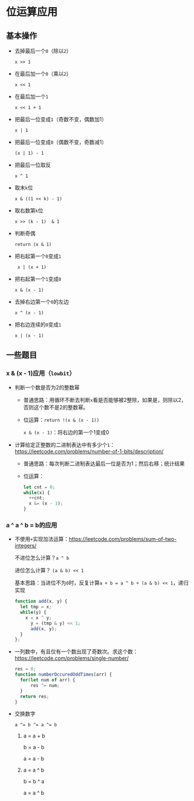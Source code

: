 # 位运算应用

## 基本操作

* 去掉最后一个`0`（除以`2`）

  `x >> 1`

* 在最后加一个`0`（乘以`2`）

  `x << 1`

* 在最后加一个`1`

  `x << 1 + 1`

* 把最后一位变成`1`（奇数不变，偶数加1）

  `x | 1`

* 把最后一位变成`0`（偶数不变，奇数减1）

  `(x | 1) - 1`

* 把最后一位取反

  `x ^ 1`

* 取末`k`位

  `x & ((1 << k) - 1)`

* 取右数第`k`位

  `x >> (k - 1)  & 1`

* 判断奇偶

  `return (x & 1)`

* 把右起第一个`0`变成`1`

  `	x | (x + 1)`

* 把右起第一个`1`变成`0`

  `x & (x - 1)`

* 去掉右边第一个`0`的左边

  `x ^ (x - 1)`

* 把右边连续的`0`变成`1`

  `x | (x - 1)`



## 一些题目

### x & (x - 1)应用（`lowbit`）

* 判断一个数是否为2的整数幂

  * 普通思路：用循环不断去判断`x`看是否能够被2整除，如果是，则除以2，否则这个数不是2的整数幂。

  * 位运算：`return !(x & (x - 1))`

    `x & (x - 1)`：将右边的第一个1变成0

* 计算给定正整数的二进制表达中有多少个`1`：https://leetcode.com/problems/number-of-1-bits/description/

  * 普通思路：每次判断二进制表达最后一位是否为1；然后右移；统计结果

  * 位运算：

    ```javascript
    let cnt = 0;
    while(x) {
      ++cnt;
      x &= (x - 1);
    }
    ```

### a ^ a ^ b = b的应用

* 不使用`+`实现加法运算：https://leetcode.com/problems/sum-of-two-integers/

  不进位怎么计算？`a ^ b`

  进位怎么计算？ `(a & b) << 1`

  基本思路：当进位不为`0`时，反复计算`a + b = a ^ b + (a & b) << 1`，递归实现
  
  ```javascript
  function add(x, y) {
    let tmp = x;
    while(y) {
      x = x ^ y;
        y = (tmp & y) << 1;
        add(x, y);
    }
  };
  ```
  
* 一列数中，有且仅有一个数出现了奇数次。求这个数：https://leetcode.com/problems/single-number/

  ```JavaScript
  res = 0;
  function numberOccuredOddTimes(arr) {
    for(let num of arr) {
        res ^= num;
    }
    return res;
  }
  ```
  
* 交换数字

  `a ^= b ^= a ^= b`

  1. a = a + b

     b = a - b

     a = a - b

  2. a = a ^ b

     b = b ^ a

     a = a ^ b

